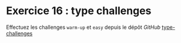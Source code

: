 # Exercice 16 : type challenges

Effectuez les challenges `warm-up` et `easy` depuis le dépôt *GitHub* [type-challenges](https://github.com/type-challenges/type-challenges)
